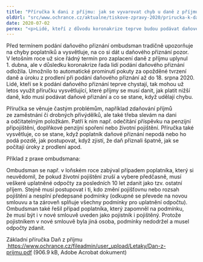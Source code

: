 ```yaml
---
title: "Příručka k dani z příjmu: jak se vyvarovat chyb u daně z příjmu"
oldUrl: "src/www.ochrance.cz/aktualne/tiskove-zpravy-2020/prirucka-k-dani-z-prijmu-jak-se-vyvarovat-chyb-u-dane-z-prijmu"
date: 2020-07-02
perex: "<p>Lidé, kteří z důvodu koronakrize teprve budou podávat daňové přiznání, mohou využít Základní příručku k dani z příjmu vytvořenou na základě dřívější spolupráce ombudsmana s Komorou daňových poradců a Finanční správou. Je určena především zaměstnancům, ale některá doporučení využijí i drobní podnikatelé. Vysvětluje základní pravidla, upozorňuje na časté chyby a radí, jak správně snížit daň.</p>"
---
```


<!-- imported from the old website -->

<p>Před termínem podání daňového přiznání ombudsman tradičně upozorňuje na chyby poplatníků a vysvětluje, na co si dát u daňového přiznání pozor. V letošním roce už sice řádný termín pro zaplacení daně z příjmu uplynul 1. dubna, ale v důsledku koronakrize řada lidí podání daňového přiznání odložila. Umožnilo to automatické prominutí pokuty za opožděné tvrzení daně a úroku z prodlení při podání daňového přiznání až do 18. srpna 2020. Lidé, kteří se k podání daňového přiznání teprve chystají, tak mohou už letos využít příručku vysvětlující, které příjmy se musí danit, jak platit nižší daně, kdo musí podávat daňové přiznání a co se stane, když udělají chybu.</p> <p>Příručka se věnuje častým problémům, například zdaňování příjmů ze zaměstnání či drobných přivýdělků, ale také třeba slevám na dani a odčitatelným položkám. Patří k nim např. odečítání příspěvku na penzijní připojištění, doplňkové penzijní spoření nebo životní pojištění. Příručka také vysvětluje, co se stane, když poplatník daňové přiznání nepodá nebo ho podá pozdě, jak postupovat, když zjistí, že daň přiznali špatně, jak se počítají úroky z prodlení apod.</p> <p>Příklad z praxe ombudsmana:</p> <p>Ombudsman se např. v loňském roce zabýval případem poplatníka, který si neuvědomil, že pokud životní pojištění zruší a vybere předčasně, musí veškeré uplatněné odpočty za posledních 10 let zdanit jako tzv. ostatní příjem. Stejně musí postupovat i ti, kdo změní pojišťovnu nebo rozsah pojištění a nesplní předepsané podmínky (odkupné se převede na novou smlouvu a ta zároveň splňuje všechny podmínky pro uplatnění odpočtu). Ombudsman také řešil případ poplatníka, který zapomněl na podmínku, že musí být i v nové smlouvě uveden jako pojistník i pojištěný. Protože pojistníkem v nové smlouvě byla jiná osoba, podmínky nedodržel a musel odpočty zdanit.</p> <p>Základní příručka Daň z příjmu <a title="Otevření do nového okna" href="https://www.ochrance.cz/fileadmin/user_upload/Letaky/Dan-z-prijmu.pdf" target="_blank"><img alt="" src="https://www.ochrance.cz/typo3/ext/od_linkdesc/icons/pdf.gif" class="od_linkdesc_icon" /> https://www.ochrance.cz/fileadmin/user_upload/Letaky/Dan-z-prijmu.pdf</a> (906.9 kB, Adobe Acrobat dokument)</p>
